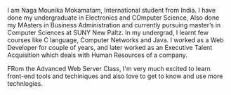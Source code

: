 I am Naga Mounika Mokamatam, International student from India. I have done my undergraduate in Electronics and COmputer Science, Also done my MAsters in Business Administration and currently pursuing master’s in Computer Sciences at SUNY New Paltz. In my undergrad, I learnt few courses like C language, Computer Networks and Java. I worked as a Web Developer for couple of years, and later worked as an Executive Talent Acquisition which deals with Human Resources of a company.

FRom the Advanced Web Server Class, I'm very much excited to learn front-end tools and techiniques and also love to get to know and use more technlogies.
 
